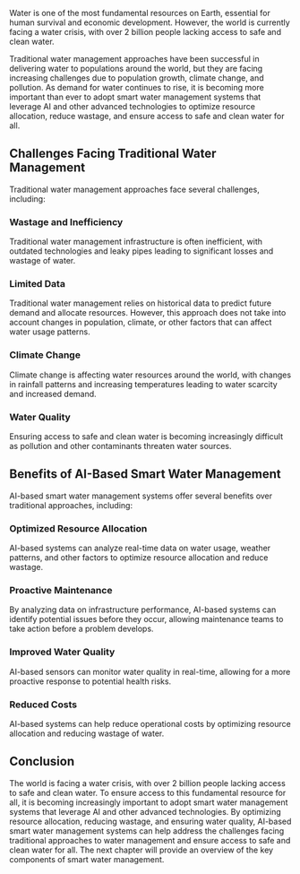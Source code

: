 
Water is one of the most fundamental resources on Earth, essential for human survival and economic development. However, the world is currently facing a water crisis, with over 2 billion people lacking access to safe and clean water.

Traditional water management approaches have been successful in delivering water to populations around the world, but they are facing increasing challenges due to population growth, climate change, and pollution. As demand for water continues to rise, it is becoming more important than ever to adopt smart water management systems that leverage AI and other advanced technologies to optimize resource allocation, reduce wastage, and ensure access to safe and clean water for all.

Challenges Facing Traditional Water Management
----------------------------------------------

Traditional water management approaches face several challenges, including:

### Wastage and Inefficiency

Traditional water management infrastructure is often inefficient, with outdated technologies and leaky pipes leading to significant losses and wastage of water.

### Limited Data

Traditional water management relies on historical data to predict future demand and allocate resources. However, this approach does not take into account changes in population, climate, or other factors that can affect water usage patterns.

### Climate Change

Climate change is affecting water resources around the world, with changes in rainfall patterns and increasing temperatures leading to water scarcity and increased demand.

### Water Quality

Ensuring access to safe and clean water is becoming increasingly difficult as pollution and other contaminants threaten water sources.

Benefits of AI-Based Smart Water Management
-------------------------------------------

AI-based smart water management systems offer several benefits over traditional approaches, including:

### Optimized Resource Allocation

AI-based systems can analyze real-time data on water usage, weather patterns, and other factors to optimize resource allocation and reduce wastage.

### Proactive Maintenance

By analyzing data on infrastructure performance, AI-based systems can identify potential issues before they occur, allowing maintenance teams to take action before a problem develops.

### Improved Water Quality

AI-based sensors can monitor water quality in real-time, allowing for a more proactive response to potential health risks.

### Reduced Costs

AI-based systems can help reduce operational costs by optimizing resource allocation and reducing wastage of water.

Conclusion
----------

The world is facing a water crisis, with over 2 billion people lacking access to safe and clean water. To ensure access to this fundamental resource for all, it is becoming increasingly important to adopt smart water management systems that leverage AI and other advanced technologies. By optimizing resource allocation, reducing wastage, and ensuring water quality, AI-based smart water management systems can help address the challenges facing traditional approaches to water management and ensure access to safe and clean water for all. The next chapter will provide an overview of the key components of smart water management.
